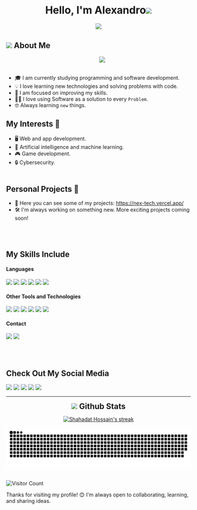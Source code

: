 <h1 align="center">Hello, I'm Alexandro<img src="https://media.giphy.com/media/hvRJCLFzcasrR4ia7z/giphy.gif" width="35"></h1>

<p align="center">
  <a href="https://github.com/DenverCoder1/readme-typing-svg">
    <img src="https://readme-typing-svg.herokuapp.com?font=VT323&color=%2300AA00&size=27&center=true&vCenter=true&width=600&height=100&lines=--+Web+Development+--;--+Computer+Science+Student+--;--+Competitive+Programmer+--;--+Always+Learning+New+Things+--;--+Fast+Learning+--;--+Technology+Passionate+--;--+Problem+Solver+--;--+Creative+Thinker+--;">
  </a>
</p>


## <picture><img src = "https://github.com/7oSkaaa/7oSkaaa/blob/main/Images/about_me.gif?raw=true" width = 50px></picture> About Me
<picture> <img align="right" src="https://github.com/7oSkaaa/7oSkaaa/blob/main/Images/Right_Side.gif?raw=true" width = 250px></picture>
<br><br>

- 🎓 I am currently studying programming and software development.
- 💡 I love learning new technologies and solving problems with code.
- 🌱 I am focused on improving my skills.
- 🧑‍💻 I love using Software as a solution to every `Problem`.
- 🤓 Always learning `new` things.

## My Interests 🧠
- 🖥️ Web and app development.
- 🤖 Artificial intelligence and machine learning.
- 🎮 Game development.
- 🔒 Cybersecurity.
  <br><br>

## Personal Projects 🚧
- 📂 Here you can see some of my projects: https://nex-tech.vercel.app/
- 🛠️ I'm always working on something new. More exciting projects coming soon!

<br><br>

## My Skills Include

<h4> Languages </h4>
<span> 
  <img src="https://img.shields.io/badge/HTML5-E34F26?style=for-the-badge&logo=html5&logoColor=white">
  <img src="https://img.shields.io/badge/CSS3-1572B6?style=for-the-badge&logo=css3&logoColor=white">
  <img src="https://img.shields.io/badge/javascript-%23323330.svg?style=for-the-badge&logo=javascript&logoColor=%23F7DF1E">
  <img src="https://img.shields.io/badge/Java-ED8B00?style=for-the-badge&logo=java&logoColor=white">
  <img src="https://img.shields.io/badge/python-3670A0?style=for-the-badge&logo=python&logoColor=ffdd54">
  <img src="https://img.shields.io/badge/PHP-777BB4?style=for-the-badge&logo=php&logoColor=white">
</span>

<h4> Other Tools and Technologies </h4>
<span>
  <img src="https://img.shields.io/badge/Git-F05032?style=for-the-badge&logo=git&logoColor=white">
  <img src="https://img.shields.io/badge/Xampp-F37623?style=for-the-badge&logo=xampp&logoColor=white">
  <img src="https://img.shields.io/badge/mysql-4479A1.svg?style=for-the-badge&logo=mysql&logoColor=white">
  <img src="https://img.shields.io/badge/Notion-%23000000.svg?style=for-the-badge&logo=notion&logoColor=white">
  <img src="https://img.shields.io/badge/sqlite-%2307405e.svg?style=for-the-badge&logo=sqlite&logoColor=white">
  <img src="https://img.shields.io/badge/github-%23121011.svg?style=for-the-badge&logo=github&logoColor=white">
</span>

<h4> Contact </h4>
<span>
  <a>
    <img src="https://img.shields.io/badge/Gmail-D14836?style=for-the-badge&logo=gmail&logoColor=white">
  </a>

  <a href="https://api.whatsapp.com/send/?phone=4124119922&text&type=phone_number&app_absent=0">
  <img src="https://img.shields.io/badge/WhatsApp-25D366?style=for-the-badge&logo=whatsapp&logoColor=white">
  </a>
</span>

<br><br>

## Check Out My Social Media
<span>

  <a>
  <img src="https://img.shields.io/badge/TikTok-%23000000.svg?style=for-the-badge&logo=TikTok&logoColor=white">
  </a>
  
  <a>
  <img src="https://img.shields.io/badge/Facebook-%231877F2.svg?style=for-the-badge&logo=Facebook&logoColor=white">  
  </a>
  
  <a>
    <img src="https://img.shields.io/badge/Instagram-%23E4405F.svg?style=for-the-badge&logo=Instagram&logoColor=white">
  </a>

  <a>
  <img src="https://img.shields.io/badge/linkedin-%230077B5.svg?style=for-the-badge&logo=linkedin&logoColor=white">
  </a>

  <a>
  <img src="https://img.shields.io/badge/X-%23000000.svg?style=for-the-badge&logo=X&logoColor=white">
  </a>

  <hr>

<div align="center">
<h2 align="center" style="margin: 5px 10px;"><picture> <img src = "https://github.com/7oSkaaa/7oSkaaa/blob/main/Images/Statistics.gif?raw=true" width = 30px>  </picture> Github Stats</h2> 
 

<p>
    <a href="https:github.com/AlexDev0627/AlexDev0627/edit/main/README.md)">
        <img title="🔥 Get streak stats for your profile at git.io/streak-stats" alt="Shahadat Hossain's streak" src="https://github-readme-streak-stats.herokuapp.com/?user=AlexDev0627&theme=black-ice&hide_border=true&stroke=0000&background=060A0CD0"/>
    </a>
</p>
</div>

<p align="center">
  <img  src="https://raw.githubusercontent.com/Elanza-48/Elanza-48/main/resources/img/github-contribution-grid-snake.svg"
    alt="example" />
  <br><br>

  <p align-items="center">
    
![Visitor Count](https://profile-counter.glitch.me/AlexDev/count.svg)
  
  </p>

</p>

Thanks for visiting my profile! 😊 I'm always open to collaborating, learning, and sharing ideas.
